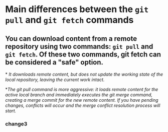 # Main differences between the ```git pull``` and ```git fetch``` commands

## You can download content from a remote repository using two commands: ```git pull``` and ```git fetch```. Of these two commands, git fetch can be considered a "safe" option. 

\* _It downloads remote content, but does not update the working state of the local repository, leaving the current work intact._

\*_The git pull command is more aggressive: it loads remote content for the active local branch and immediately executes the git merge command, creating a merge commit for the new remote content. If you have pending changes, conflicts will occur and the merge conflict resolution process will start._
### change3